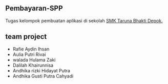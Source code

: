 ## Pembayaran-SPP
Tugas kelompok pembuatan aplikasi di sekolah [SMK Taruna Bhakti Depok.](https://www.smktarunabhakti.net)

## team project
- Rafie Aydin Ihsan
- Aulia Putri Rivai
- walada Hulama Zaki
- Dalilah Khairunnisa
- Andhika rizki Hidayat Putra
- Andhika Gusti Putra Cahyadi


